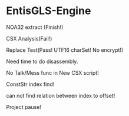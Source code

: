 
# EntisGLS-Engine

NOA32 extract (Finish!)

CSX Analysis(Fail!)

Replace Test(Pass! UTF16 charSet! No encrypt!)

Need time to do disassembly.

No Talk/Mess func in New CSX script!

ConstStr index find!

can not find relation between index to offset!

Project pause!
